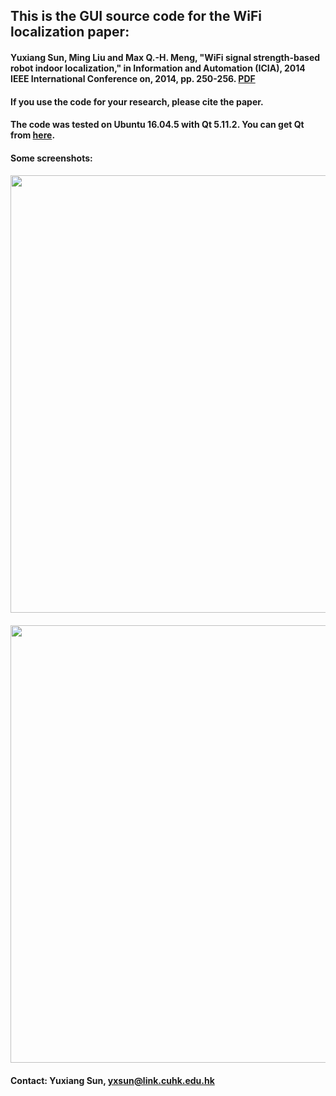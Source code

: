 ## This is the GUI source code for the WiFi localization paper:

#### Yuxiang Sun, Ming Liu and Max Q.-H. Meng, "WiFi signal strength-based robot indoor localization," in Information and Automation (ICIA), 2014 IEEE International Conference on, 2014, pp. 250-256. [PDF](https://ieeexplore.ieee.org/document/6932662)

#### If you use the code for your research, please cite the paper.

#### The code was tested on Ubuntu 16.04.5 with Qt 5.11.2. You can get Qt from [here](https://mirrors.tuna.tsinghua.edu.cn/qt/official_releases/qt/5.11/5.11.2/qt-opensource-linux-x64-5.11.2.run).

#### Some screenshots:
 
#### <img height="700" src="https://github.com/yuxiangsun/wifi_localization/blob/master/pics/wifi_localization1.png" />
  
#### <img height="700" src="https://github.com/yuxiangsun/wifi_localization/blob/master/pics/wifi_localization2.png" />
 
#### Contact: Yuxiang Sun, yxsun@link.cuhk.edu.hk
